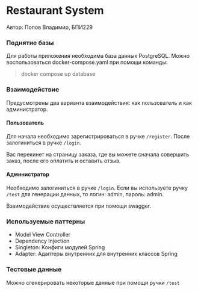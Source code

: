 # Restaurant System

Автор: Попов Владимир, БПИ229

### Поднятие базы

Для работы приложения необходима база данных PostgreSQL. Можно воспользоваться docker-compose.yaml при помощи команды:

> docker compose up database

### Взаимодействие

Предусмотрены два варианта взаимодействия: как пользователь и как администратор.

#### Пользователь

Для начала необходимо зарегистрироваться в ручке `/register`. После залогиниться в ручке `/login`.

Вас перекинет на страницу заказа, где вы можете сначала совершить заказ, после его оплатить и оставить отзыв.

#### Администратор

Необходимо залогиниться в ручке `/login`. Если вы используете ручку `/test` для генерации данных, то логин: admin, пароль: admin.

Взаимодействие осуществляется при помощи swagger.

### Используемые паттерны

+ Model View Controller
+ Dependency Injection
+ Singleton: Конфиги модулей Spring
+ Adapter: Адаптеры внутренних для внутренних классов Spring

### Тестовые данные

Можно сгенерировать некоторые данные при помощи ручки `/test`
